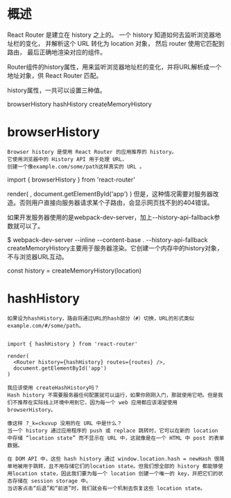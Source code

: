 
# 概述

React Router 是建立在 history 之上的。
一个 history 知道如何去监听浏览器地址栏的变化， 
并解析这个 URL 转化为 location 对象， 然后 router 使用它匹配到路由，
最后正确地渲染对应的组件。



  Router组件的history属性，用来监听浏览器地址栏的变化，并将URL解析成一个地址对象，供 React Router 匹配。
  
  history属性，一共可以设置三种值。
  
  browserHistory
  hashHistory
  createMemoryHistory

  
# browserHistory
  
    Browser history 是使用 React Router 的应用推荐的 history。
    它使用浏览器中的 History API 用于处理 URL，
    创建一个像example.com/some/path这样真实的 URL 。
  
  import { browserHistory } from 'react-router'
  
  render(
    <Router history={browserHistory} routes={routes} />,
    document.getElementById('app')
  )
  但是，这种情况需要对服务器改造。否则用户直接向服务器请求某个子路由，会显示网页找不到的404错误。
  
  如果开发服务器使用的是webpack-dev-server，加上--history-api-fallback参数就可以了。
  
  
  $ webpack-dev-server --inline --content-base . --history-api-fallback
  createMemoryHistory主要用于服务器渲染。它创建一个内存中的history对象，不与浏览器URL互动。
  
  
  const history = createMemoryHistory(location)
  
  
# hashHistory

    如果设为hashHistory，路由将通过URL的hash部分（#）切换，URL的形式类似example.com/#/some/path。
    
    
    import { hashHistory } from 'react-router'
    
    render(
      <Router history={hashHistory} routes={routes} />,
      document.getElementById('app')
    )
    
    我应该使用 createHashHistory吗？
    Hash history 不需要服务器任何配置就可以运行，如果你刚刚入门，那就使用它吧。但是我们不推荐在实际线上环境中用到它，因为每一个 web 应用都应该渴望使用 browserHistory。
    
    像这样 ?_k=ckuvup 没用的在 URL 中是什么？
    当一个 history 通过应用程序的 push 或 replace 跳转时，它可以在新的 location 中存储 “location state” 而不显示在 URL 中，这就像是在一个 HTML 中 post 的表单数据。
    
    在 DOM API 中，这些 hash history 通过 window.location.hash = newHash 很简单地被用于跳转，且不用存储它们的location state。但我们想全部的 history 都能够使用location state，因此我们要为每一个 location 创建一个唯一的 key，并把它们的状态存储在 session storage 中。
    当访客点击“后退”和“前进”时，我们就会有一个机制去恢复这些 location state。
    
    
    
